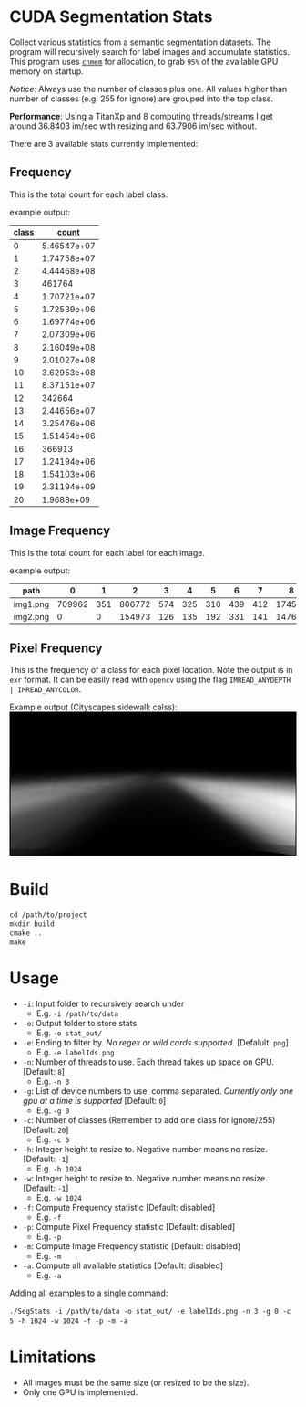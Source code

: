 # CUDA Segmentation Stats
Collect various statistics from a semantic segmentation datasets. The program will recursively search for label images and accumulate statistics. This program uses [`cnmem`](https://github.com/NVIDIA/cnmem) for allocation, to grab `95%` of the available GPU memory on startup.

*Notice*: Always use the number of classes plus one. All values higher than number of classes (e.g. 255 for ignore) are grouped into the top class.

**Performance**: Using a TitanXp and 8 computing threads/streams I get around 36.8403 im/sec with resizing and 63.7906 im/sec without.

There are 3 available stats currently implemented:
## Frequency
This is the total count for each label class.

example output:

| class | count       | 
|-------|-------------| 
| 0     | 5.46547e+07 | 
| 1     | 1.74758e+07 | 
| 2     | 4.44468e+08 | 
| 3     | 461764      | 
| 4     | 1.70721e+07 | 
| 5     | 1.72539e+06 | 
| 6     | 1.69774e+06 | 
| 7     | 2.07309e+06 | 
| 8     | 2.16049e+08 | 
| 9     | 2.01027e+08 | 
| 10    | 3.62953e+08 | 
| 11    | 8.37151e+07 | 
| 12    | 342664      | 
| 13    | 2.44656e+07 | 
| 14    | 3.25476e+06 | 
| 15    | 1.51454e+06 | 
| 16    | 366913      | 
| 17    | 1.24194e+06 | 
| 18    | 1.54103e+06 | 
| 19    | 2.31194e+09 | 
| 20    | 1.9688e+09  | 


## Image Frequency
This is the total count for each label for each image.

example output:

| path     | 0      | 1   | 2      | 3   | 4   | 5   | 6   | 7     | 8      | 9   | 10     | 11  | 12  | 13    | 14  | 15 | 16  | 17  | 18  | 19          | 20          | 
|----------|--------|-----|--------|-----|-----|-----|-----|-------|--------|-----|--------|-----|-----|-------|-----|----|-----|-----|-----|-------------|-------------| 
| img1.png | 709962 | 351 | 806772 | 574 | 325 | 310 | 439 | 412   | 174552 | 510 | 214918 | 120 | 576 | 97949 | 51  | 44 | 81  | 72  | 62  | 9689        | 79383       | 
| img2.png | 0      | 0   | 154973 | 126 | 135 | 192 | 331 | 141   | 14764  | 119 | 85     | 90  | 96  | 327   | 161 | 68 | 114 | 133 | 120 | 1.27981e+06 | 645368      |

## Pixel Frequency
This is the frequency of a class for each pixel location. Note the output is in `exr` format. It can be easily read with `opencv` using the flag `IMREAD_ANYDEPTH | IMREAD_ANYCOLOR`.

Example output (Cityscapes sidewalk calss):
![Cityscapes sidewalk class](imgs/1.png)

# Build

```
cd /path/to/project
mkdir build
cmake ..
make
```

# Usage

- `-i`: Input folder to recursively search under
  - E.g. `-i /path/to/data`
- `-o`: Output folder to store stats
  - E.g. `-o stat_out/`
- `-e`: Ending to filter by. *No regex or wild cards supported.* [Defalult: `png`]
  - E.g. `-e labelIds.png`
- `-n`: Number of threads to use. Each thread takes up space on GPU. [Default: `8`]
  - E.g. `-n 3`
- `-g`: List of device numbers to use, comma separated. *Currently only one gpu at a time is supported* [Default: `0`]
  - E.g. `-g 0`
- `-c`: Number of classes (Remember to add one class for ignore/255) [Default: `20`]
  - E.g. `-c 5`
- `-h`: Integer height to resize to. Negative number means no resize. [Default: `-1`]
  - E.g. `-h 1024`
- `-w`: Integer height to resize to. Negative number means no resize. [Default: `-1`]
  - E.g. `-w 1024`
- `-f`: Compute Frequency statistic [Default: disabled]
  - E.g. `-f`
- `-p`: Compute Pixel Frequency statistic [Default: disabled]
  - E.g. `-p`
- `-m`: Compute Image Frequency statistic [Default: disabled]
  - E.g. `-m`
- `-a`: Compute all available statistics [Default: disabled]
  - E.g. `-a`

Adding all examples to a single command:

`./SegStats -i /path/to/data -o stat_out/ -e labelIds.png -n 3 -g 0 -c 5 -h 1024 -w 1024 -f -p -m -a`

# Limitations
- All images must be the same size (or resized to be the size).
- Only one GPU is implemented.
